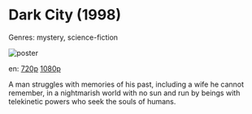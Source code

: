 # Dark City (1998)

Genres: mystery, science-fiction

![poster](http://image.tmdb.org/t/p/w500/yR7rapBFxBoBT0vkZQIXhLBr726.jpg)

en:
  [720p](magnet:?xt=urn:btih:FF5D52C568FDEA1A4EFC476E764C9D24F0A27A6F&tr=udp://glotorrents.pw:6969/announce&tr=udp://tracker.opentrackr.org:1337/announce&tr=udp://torrent.gresille.org:80/announce&tr=udp://tracker.openbittorrent.com:80&tr=udp://tracker.coppersurfer.tk:6969&tr=udp://tracker.leechers-paradise.org:6969&tr=udp://p4p.arenabg.ch:1337&tr=udp://tracker.internetwarriors.net:1337)
  [1080p](magnet:?xt=urn:btih:8A2A4CCBA402CDBC37B3D1D70835ACD148BE6965&tr=udp://glotorrents.pw:6969/announce&tr=udp://tracker.opentrackr.org:1337/announce&tr=udp://torrent.gresille.org:80/announce&tr=udp://tracker.openbittorrent.com:80&tr=udp://tracker.coppersurfer.tk:6969&tr=udp://tracker.leechers-paradise.org:6969&tr=udp://p4p.arenabg.ch:1337&tr=udp://tracker.internetwarriors.net:1337)
  


A man struggles with memories of his past, including a wife he cannot remember, in a nightmarish world with no sun and run by beings with telekinetic powers who seek the souls of humans.